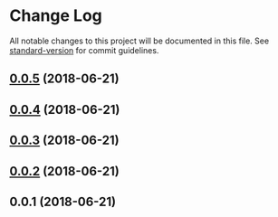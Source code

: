 # Change Log

All notable changes to this project will be documented in this file. See [standard-version](https://github.com/conventional-changelog/standard-version) for commit guidelines.

<a name="0.0.5"></a>
## [0.0.5](https://github.com/VlaDi4eKK/yandex-turbo-feed-module/compare/v0.0.4...v0.0.5) (2018-06-21)



<a name="0.0.4"></a>
## [0.0.4](https://github.com/VlaDi4eKK/yandex-turbo-feed-module/compare/v0.0.3...v0.0.4) (2018-06-21)



<a name="0.0.3"></a>
## [0.0.3](https://github.com/VlaDi4eKK/yandex-turbo-feed-module/compare/v0.0.2...v0.0.3) (2018-06-21)



<a name="0.0.2"></a>
## [0.0.2](https://github.com/VlaDi4eKK/yandex-turbo-feed-module/compare/v0.0.1...v0.0.2) (2018-06-21)



<a name="0.0.1"></a>
## 0.0.1 (2018-06-21)

